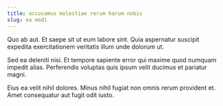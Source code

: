 ```yaml
---
title: accusamus molestiae rerum harum nobis
slug: ea modi
---
```


Quo ab aut. Et saepe sit ut eum labore sint. Quia aspernatur suscipit expedita exercitationem veritatis illum unde dolorum ut.

Sed ea deleniti nisi. Et tempore sapiente error qui maxime quod numquam impedit alias. Perferendis voluptas quis ipsum velit ducimus et pariatur magni.

Eius ea velit nihil dolores. Minus nihil fugiat non omnis rerum provident et. Amet consequatur aut fugit odit iusto.
